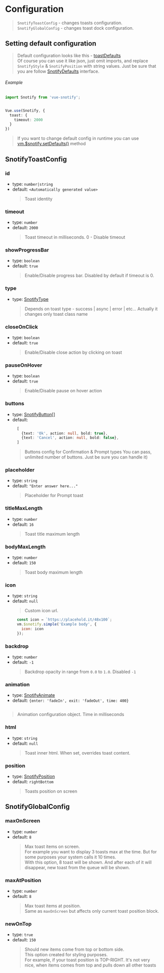 # Configuration

> `SnotifyToastConfig` - changes toasts configuration.  
> `SnotifyGlobalConfig` - changes toast dock configuration.

## Setting default configuration
> Default configuration looks like this - [toastDefaults](https://github.com/artemsky/ng-snotify/blob/master/src/snotify/toastDefaults.ts)  
> Of course you can use it like json, just omit imports, and replace `SnotifyStyle` & `SnotifyPosition` with string values.
> Just be sure that you are follow [SnotifyDefaults](interfaces.md#snotifydefaults) interface.  

###### Example
```typescript
import Snotify from 'vue-snotify';


Vue.use(Snotify, {
  toast: {
    timeout: 2000
  }
})
```

> If you want to change default config in runtime you can use [vm.$snotify.setDefaults()](snotify.md#setdefaults) method
  
## SnotifyToastConfig

### id

- type: `number|string`
- default: `<Automatically generated value>`
  > Toast identity

### timeout

- type: `number`
- default: `2000`
  > Toast timeout in milliseconds. 0 - Disable timeout
  
### showProgressBar

- type: `boolean`
- default: `true`
  > Enable/Disable progress bar. Disabled by default if timeout is 0.
  
### type

- type: [SnotifyType](types.md#snotifytype)
  > Depends on toast type - success | async | error | etc...
  > Actually it changes only toast class name
  
### closeOnClick

- type: `boolean`
- default: `true`
  > Enable/Disable close action by clicking on toast
  
### pauseOnHover

- type: `boolean`
- default: `true`
  > Enable/Disable pause on hover action
  
### buttons

- type: [SnotifyButton[]](interfaces.md#snotifybutton)
- default: 
  ```typescript
    [
      {text: 'Ok', action: null, bold: true},
      {text: 'Cancel', action: null, bold: false},
    ]
  ```
  > Buttons config for Confirmation & Prompt types
  > You can pass, unlimited number of buttons. Just be sure you can handle it)
  
### placeholder

- type: `string`
- default: `"Enter answer here..."`
  > Placeholder for Prompt toast
  
### titleMaxLength

- type: `number`
- default: `16`
  > Toast title maximum length
  
### bodyMaxLength

- type: `number`
- default: `150`
  > Toast body maximum length
  
### icon

- type: `string`
- default: `null`
  > Custom icon url.
  ```js
    const icon = `https://placehold.it/48x100`;
    vm.$snotify.simple('Example body', {
      icon: icon
    });
  ```
  
### backdrop

- type: `number`
- default: `-1`
  > Backdrop opacity in range from `0.0` to `1.0`. 
  > Disabled `-1` 
  
### animation

- type: [SnotifyAnimate](interfaces.md#snotifyanimate)  
- default: `{enter: 'fadeIn', exit: 'fadeOut', time: 400}`
  ```
 > Animation configuration object. Time in milliseconds
  
### html

- type: `string`
- default: `null`
  > Toast inner html. When set, overrides toast content.
  
### position

- type: [SnotifyPosition](enums.md#snotifyposition)
- default: `rightBottom`
  > Toasts position on screen
  
  
  
## SnotifyGlobalConfig
  
### maxOnScreen

- type: `number`
- default: `8`
  > Max toast items on screen.  
  > For example you want to display 3 toasts max at the time. But for some purposes your system calls it 10 times.  
  > With this option, 8 toast will be shown. And after each of it will disappear, new toast from the queue will be shown.


### maxAtPosition

- type: `number`
- default: `8`
  > Max toast items at position.  
    Same as `maxOnScreen` but affects only current toast position block.

  
### newOnTop

- type: `true`
- default: `150`
  > Should new items come from top or bottom side.  
  > This option created for styling purposes.  
  > For example, if your toast position is TOP-RIGHT. It's not very nice, when items comes from top and pulls down all other toasts
    
